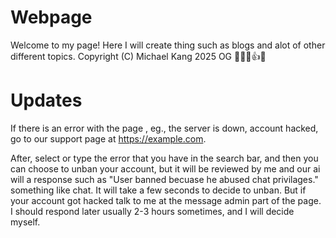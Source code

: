 # Webpage

Welcome to my page! Here I will create thing such as blogs and alot of other different topics.
Copyright (C) Michael Kang 2025 OG 🥇✅🤫👍😅

# Updates

If there is an error with the page , eg., the server is down, account hacked, go to our support 
page at https://example.com.

After, select or type the error that you have in the search bar, and then you can choose to unban your account, but it will be reviewed by me and our ai will a response such as "User banned becuase he abused chat privilages." something like chat.
It will take a few seconds to decide to unban. But if your account got hacked talk to me at the message admin part of the page. I should respond later usually 2-3 hours sometimes, and I will decide myself.
